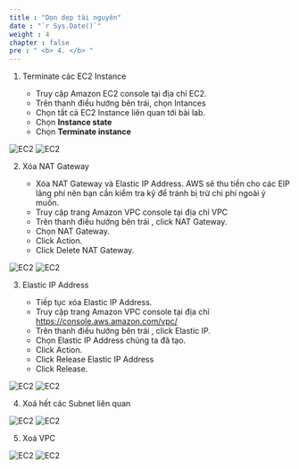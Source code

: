 ```yaml
---
title : "Dọn dẹp tài nguyên"
date : "`r Sys.Date()`"
weight : 4
chapter : false
pre : " <b> 4. </b> "
---
```


1. Terminate các EC2 Instance

    - Truy cập Amazon EC2 console tại địa chỉ EC2.
    - Trên thanh điều hướng bên trái, chọn Intances
    - Chọn tất cả EC2 Instance liên quan tới bài lab.
    - Chọn **Instance state**
    - Chọn **Terminate instance**

![EC2](/images/400/001.png)
![EC2](/images/400/002.png)


2. Xóa NAT Gateway 

    - Xóa NAT Gateway và Elastic IP Address. AWS sẽ thu tiền cho các EIP lãng phí nên bạn cần kiểm tra kỹ để tránh bị trừ chi phí ngoài ý muốn.
    - Truy cập trang Amazon VPC console tại địa chỉ VPC
    - Trên thanh điều hướng bên trái , click NAT Gateway.
    - Chọn NAT Gateway.
    - Click Action.
    - Click Delete NAT Gateway.

![EC2](/images/400/003.png)
![EC2](/images/400/004.png)

3. Elastic IP Address

    - Tiếp tục xóa Elastic IP Address.
    - Truy cập trang Amazon VPC console tại địa chỉ https://console.aws.amazon.com/vpc/
    - Trên thanh điều hướng bên trái , click Elastic IP.
    - Chọn Elastic IP Address chúng ta đã tạo.
    - Click Action.
    - Click Release Elastic IP Address
    - Click Release.

![EC2](/images/400/005.png)
![EC2](/images/400/006.png)

4. Xoá hết các Subnet liên quan

![EC2](/images/400/007.png)
![EC2](/images/400/008.png)

5. Xoá VPC

![EC2](/images/400/009.png)
![EC2](/images/400/010.png)